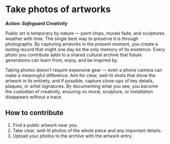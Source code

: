 # Take photos of artworks

***Action: Safeguard Creativity***

Public art is temporary by nature — paint chips, murals fade, and sculptures weather with time. The single best way to preserve it is through photographs. By capturing artworks in the present moment, you create a lasting record that might one day be the only memory of its existence. Every photo you contribute adds to a shared cultural archive that future generations can learn from, enjoy, and be inspired by.

Taking photos doesn’t require expensive gear — even a phone camera can make a meaningful difference. Aim for clear, well-lit shots that show the artwork in its entirety, and if possible, capture close-ups of key details, plaques, or artist signatures. By documenting what you see, you become the custodian of creativity, ensuring no mural, sculpture, or installation disappears without a trace.

## How to contribute

1. Find a public artwork near you.
2. Take clear, well-lit photos of the whole piece and any important details.
3. Upload your photos to the archive with the artwork entry.
